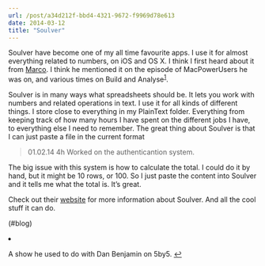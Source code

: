 ```yaml
---
url: /post/a34d212f-bbd4-4321-9672-f9969d78e613
date: 2014-03-12
title: "Soulver"
---
```


Soulver have become one of my all time favourite apps. I use it for almost everything related to numbers, on iOS and OS X. I think I first heard about it from [Marco][1]. I think he mentioned it on the episode of MacPowerUsers he was on, and various times on Build and Analyse<sup id="fnref-0"><a href="#fn-0" class="jetpack-footnote">1</a></sup>.



Soulver is in many ways what spreadsheets should be. It lets you work with numbers and related operations in text. I use it for all kinds of different things. I store close to everything in my PlainText folder. Everything from keeping track of how many hours I have spent on the different jobs I have, to everything else I need to remember. The great thing about Soulver is that I can just paste a file in the current format



> 01.02.14 4h Worked on the authenticantion system. 



The big issue with this system is how to calculate the total. I could do it by hand, but it might be 10 rows, or 100. So I just paste the content into Soulver and it tells me what the total is. It&#8217;s great.



Check out their [website][2] for more information about Soulver. And all the cool stuff it can do.



(#blog)



<li id="fn-0">

  A show he used to do with Dan Benjamin on 5by5.&#160;<a href="#fnref-0">&#8617;</a> </fn></footnotes>



 [1]: http://marco.org

 [2]: http://www.acqualia.com/soulver/